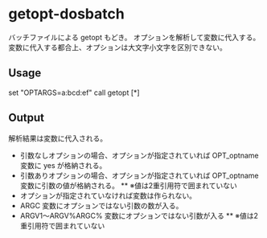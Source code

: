 getopt-dosbatch
===============

バッチファイルによる getopt もどき。
オプションを解析して変数に代入する。変数に代入する都合上、オプションは大文字小文字を区別できない。

Usage
-----
  set "OPTARGS=a:bcd:ef"
  call getopt <options> [*]

Output
------
解析結果は変数に代入される。

* 引数なしオプションの場合、オプションが指定されていれば OPT_optname 変数に yes が格納される。
* 引数ありオプションの場合、オプションが指定されていれば OPT_optname 変数に引数の値が格納される。
** ※値は2重引用符で囲まれていない
* オプションが指定されていなければ変数は作られない。
* ARGC 変数にオプションではない引数の数が入る。
* ARGV1～ARGV%ARGC% 変数にオプションではない引数が入る
** ※値は2重引用符で囲まれていない

